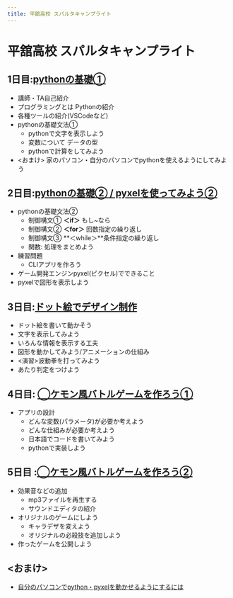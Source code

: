 ```yaml
---
title: 平舘高校 スパルタキャンプライト
---
```


# 平舘高校 スパルタキャンプライト

## 1日目:[pythonの基礎①](./day1/day1.md)
- 講師・TA自己紹介
- プログラミングとは Pythonの紹介
- 各種ツールの紹介(VSCodeなど)
- pythonの基礎文法①
  - pythonで文字を表示しよう
  - 変数について データの型
  - pythonで計算をしてみよう
- <おまけ> 家のパソコン・自分のパソコンでpythonを使えるようにしてみよう

## 2日目:[pythonの基礎② / pyxelを使ってみよう②](./day2/)
- pythonの基礎文法②
  - 制御構文① **＜if＞** もし~なら
  - 制御構文② **＜for＞** 回数指定の繰り返し
  - 制御構文③ **＜while＞**条件指定の繰り返し
  - 関数: 処理をまとめよう
- 練習問題
  - CLIアプリを作ろう
- ゲーム開発エンジンpyxel(ピクセル)でできること
- pyxelで図形を表示しよう

## 3日目:[ドット絵でデザイン制作](./day3/)
- ドット絵を書いて動かそう
- 文字を表示してみよう
- いろんな情報を表示する工夫
- 図形を動かしてみよう/アニメーションの仕組み
- <演習>波動拳を打ってみよう
- あたり判定をつけよう

## 4日目: [◯ケモン風バトルゲームを作ろう①](./day4/)
- アプリの設計
  - どんな変数(パラメータ)が必要か考えよう
  - どんな仕組みが必要か考えよう
  - 日本語でコードを書いてみよう
  - pythonで実装しよう

## 5日目 :[◯ケモン風バトルゲームを作ろう②](./day5/)
- 効果音などの追加
  - mp3ファイルを再生する
  - サウンドエディタの紹介
- オリジナルのゲームにしよう
  - キャラデザを変えよう
  - オリジナルの必殺技を追加しよう
- 作ったゲームを公開しよう

## <おまけ>
  - [自分のパソコンでpython・pyxelを動かせるようにするには](./omake/)


